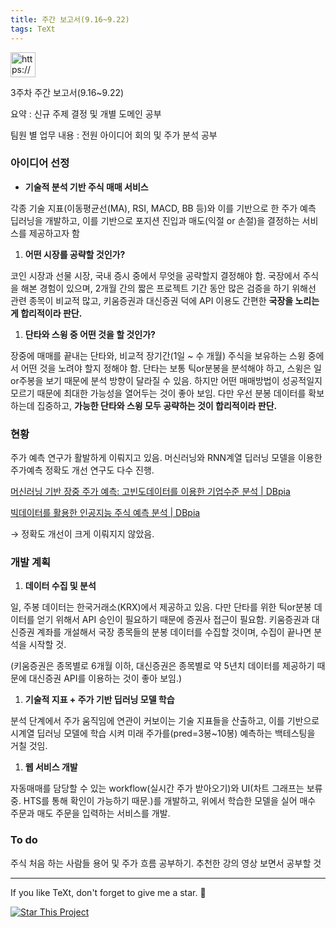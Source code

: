 ```yaml
---
title: 주간 보고서(9.16~9.22)
tags: TeXt
---
```



<aside>
<img src="https://www.notion.so/icons/light-bulb_yellow.svg" alt="https://www.notion.so/icons/light-bulb_yellow.svg" width="40px" />

3주차 주간 보고서(9.16~9.22)

요약 : 신규 주제 결정 및 개별 도메인 공부

팀원 별 업무 내용 : 전원 아이디어 회의 및 주가 분석 공부

</aside>

### 아이디어 선정

- **기술적 분석 기반 주식 매매 서비스**

 각종 기술 지표(이동평균선(MA), RSI, MACD, BB 등)와 이를 기반으로 한 주가 예측 딥러닝을 개발하고, 이를 기반으로 포지션 진입과 매도(익절 or 손절)을 결정하는 서비스를 제공하고자 함

1. **어떤 시장를 공략할 것인가?**

 코인 시장과 선물 시장, 국내 증시 중에서 무엇을 공략할지 결정해야 함. 국장에서 주식을 해본 경험이 있으며, 2개월 간의 짧은 프로젝트 기간 동안 많은 검증을 하기 위해선 관련 종목이 비교적 많고, 키움증권과 대신증권 덕에 API 이용도 간편한 **국장을 노리는게 합리적이라 판단.**

1. **단타와 스윙 중 어떤 것을 할 것인가?**

 장중에 매매를 끝내는 단타와, 비교적 장기간(1일 ~ 수 개월) 주식을 보유하는 스윙 중에서 어떤 것을 노려야 할지 정해야 함. 단타는 보통 틱or분봉을 분석해야 하고, 스윙은 일or주봉을 보기 때문에 분석 방향이 달라질 수 있음. 하지만 어떤 매매방법이 성공적일지 모르기 때문에 최대한 가능성을 열어두는 것이 좋아 보임. 다만 우선 분봉 데이터를 확보하는데 집중하고, **가능한 단타와 스윙 모두 공략하는 것이 합리적이라 판단.**

### 현황

주가 예측 연구가 활발하게 이뤄지고 있음. 머신러닝와 RNN계열 딥러닝 모델을 이용한 주가예측 정확도 개선 연구도 다수 진행.

[머신러닝 기반 장중 주가 예측: 고빈도데이터를 이용한 기업수준 분석 | DBpia](https://www.dbpia.co.kr/journal/articleDetail?nodeId=NODE11840361)

[빅데이터를 활용한 인공지능 주식 예측 분석 | DBpia](https://www.dbpia.co.kr/journal/articleDetail?nodeId=NODE10619550)

→ 정확도 개선이 크게 이뤄지지 않았음.

### 개발 계획

1. **데이터 수집 및 분석**

 일, 주봉 데이터는 한국거래소(KRX)에서 제공하고 있음. 다만 단타를 위한 틱or분봉 데이터를 얻기 위해서 API 승인이 필요하기 때문에 증권사 접근이 필요함. 키움증권과 대신증권 계좌를 개설해서 국장 종목들의 분봉 데이터를 수집할 것이며, 수집이 끝나면 분석을 시작할 것.

 (키움증권은 종목별로 6개월 이하, 대신증권은 종목별로 약 5년치 데이터를 제공하기 때문에 대신증권 API를 이용하는 것이 좋아 보임.)

1. **기술적 지표 + 주가 기반 딥러닝 모델 학습**

 분석 단계에서 주가 움직임에 연관이 커보이는 기술 지표들을 산출하고, 이를 기반으로 시계열 딥러닝 모델에 학습 시켜 미래 주가를(pred=3봉~10봉) 예측하는 백테스팅을 거칠 것임. 

1. **웹 서비스 개발**

 자동매매를 담당할 수 있는 workflow(실시간 주가 받아오기)와 UI(차트 그래프는 보류 중. HTS를 통해 확인이 가능하기 때문.)를 개발하고, 위에서 학습한 모델을 실어 매수 주문과 매도 주문을 입력하는 서비스를 개발.

### To do

주식 처음 하는 사람들 용어 및 주가 흐름 공부하기. 추천한 강의 영상 보면서 공부할 것



---

If you like TeXt, don't forget to give me a star. :star2:

[![Star This Project](https://img.shields.io/github/stars/kitian616/jekyll-TeXt-theme.svg?label=Stars&style=social)](https://github.com/kitian616/jekyll-TeXt-theme/)
